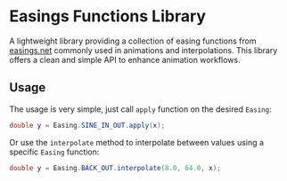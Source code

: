 # Easings Functions Library

A lightweight library providing a collection of easing functions from [easings.net](https://easings.net) commonly used in animations and interpolations. This library offers a clean and simple API to enhance animation workflows.

## Usage

The usage is very simple, just call `apply` function on the desired `Easing`:

```java
double y = Easing.SINE_IN_OUT.apply(x);
```

Or use the `interpolate` method to interpolate between values using a specific `Easing` function:

```java
double y = Easing.BACK_OUT.interpolate(8.0, 64.0, x);
```